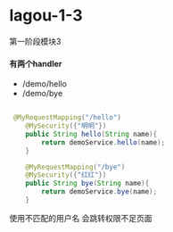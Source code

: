 # lagou-1-3
第一阶段模块3


#### 有两个handler
- /demo/hello
- /demo/bye

```java

 @MyRequestMapping("/hello")
    @MySecurity({"明明"})
    public String hello(String name){
        return demoService.hello(name);
    }

    @MyRequestMapping("/bye")
    @MySecurity({"红红"})
    public String bye(String name){
        return demoService.bye(name);
    }
```

使用不匹配的用户名 会跳转权限不足页面
